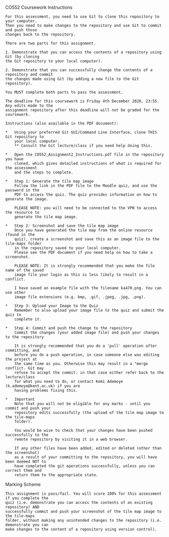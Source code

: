 CO552 Coursework Instructions
~~~~~~~~~~~~~~~~~~~~~~~~~~~~~~~~~~~~~~~~
For this assessment, you need to use Git to clone this repository to your computer.
Then you need to make changes to the repository and use Git to commit and push those 
changes back to the repository.

There are two parts for this assignment.

1. Demonstrate that you can access the contents of a repository using Git (by cloning 
the Git repository to your local computer).

2. Demonstrate that you can successfully change the contents of a repository and commit 
the changes made using Git (by adding a new file to the Git repository).

You MUST complete both parts to pass the assessment.

The deadline for this coursework is Friday 4th December 2020, 23:55. Any edits made to the 
assignment repository after this deadline will not be graded for the coursework.

Instructions (also available in the PDF document):
~~~~~~~~~~~~~~~~~~~~~~~~~~~~~~~~~~~~~~~~~~~~~~~~~~~

	*	Using your preferred Git GUI/Command Line Interface, clone THIS Git repository to 
        your local computer.
		** Consult the Git lecture/class if you need help doing this.

	* 	Open the CO552_Assignment2_Instructions.pdf file in the repository you have 
        cloned, which gives detailed instructions of what is required for the assessment 
        and the steps to complete.

	* 	Step 1: Generate the tile map image
		Follow the link in the PDF file to the Moodle quiz, and use the password in the 
        PDF to access the quiz. The quiz provides information on how to generate the image.
		
		PLEASE NOTE: you will need to be connected to the VPN to access the resource to 
        generate the tile map image.

	*	Step 2: Screenshot and save the tile map image
		Once you have generated the tile map from the online resource (found in the 
        quiz), create a screenshot and save this as an image file to the tile-maps folder
        in the repository saved to your local computer. 
        Please see the PDF document if you need help on how to take a screenshot.
		
		PLEASE NOTE: It is strongly recommended that you make the file name of the saved 
        image file your login as this is less likely to result in a conflict.

        I have saved an example file with the filename ka470.png. You can use other 
        image file extensions (e.g. bmp, .gif, .jpeg, .jpg, .png).
        
	*	Step 3: Upload your Image to the Quiz
		Remember to also upload your image file to the quiz and submit the quiz to 
        complete it.
	
	*	Step 4: Commit and push the change to the repository
		Commit the changes (your added image file) and push your changes to the repository
		
		It is strongly recommended that you do a 'pull' operation after committing, and 
        before you do a push operation, in case someone else was editing the project at 
        the same time as you. Otherwise this may result in a "merge conflict. Git may 
        refuse to accept the commit: in that case either refer back to the lecture/class 
        for what you need to do, or contact Kemi Ademoye (k.ademoye@kent.ac.uk) if you are 
        having problems fixing this.
	
	*	Important
		Note that you will not be eligible for any marks - until you commit and push your 
        repository edits successfully (the upload of the tile map image to the tile-maps 
        folder).

		You would be wise to check that your changes have been pushed successfully to the 
        remote repository by visiting it in a web browser. 
		
		If any other files have been added, edited or deleted (other than the screenshot) 
        as a result of your committing to the repository, you will have been deemed NOT to 
        have completed the git operations successfully, unless you can correct them and 
        return them to the appropriate state.

	
Marking Scheme
~~~~~~~~~~~~~~~~
This assignment is pass/fail. You will score 100% for this assessment if you complete the 
quiz (i.e. demonstrate you can access the contents of an existing repository) AND 
successfully commit and push your screenshot of the tile map image to the tile-maps 
folder, without making any unintended changes to the repository (i.e. demonstrate you can 
make changes to the content of a repository using version control).

